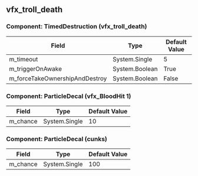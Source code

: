## vfx_troll_death

### Component: TimedDestruction (vfx_troll_death)

|Field|Type|Default Value|
|---|---|---|
|m_timeout|System.Single|5|
|m_triggerOnAwake|System.Boolean|True|
|m_forceTakeOwnershipAndDestroy|System.Boolean|False|

### Component: ParticleDecal (vfx_BloodHit 1)

|Field|Type|Default Value|
|---|---|---|
|m_chance|System.Single|10|

### Component: ParticleDecal (cunks)

|Field|Type|Default Value|
|---|---|---|
|m_chance|System.Single|100|

